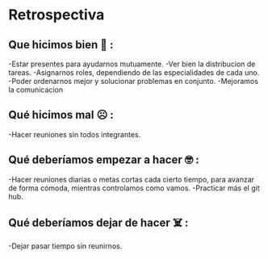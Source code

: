 # Retrospectiva
## Que hicimos bien 🥳 :
-Estar presentes para ayudarnos mutuamente. 
-Ver bien la distribucion de tareas.
-Asignarnos roles, dependiendo de las especialidades de cada uno. 
-Poder ordenarnos mejor y solucionar problemas en conjunto.
-Mejoramos la comunicacion

## Qué hicimos mal ☹️ :
-Hacer reuniones sin todos integrantes. 

## Qué deberíamos empezar a hacer 🤓 :
-Hacer reuniones diarias o metas cortas cada cierto tiempo, para avanzar de forma cómoda, mientras controlamos como vamos.
-Practicar más el git hub.

## Qué deberíamos dejar de hacer ☠️ :
-Dejar pasar tiempo sin reunirnos.
